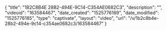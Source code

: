 {
    "title": "1B2C8B4E 28B2-494E-9C14-C354AE0682C3",
    "description": "",
    "videoid": "163584467",
    "date_created": "1525776169",
    "date_modified": "1525776185",
    "type": "captivate",
    "layout": "video",
    "url": "\/v\/1b2c8b4e-28b2-494e-9c14-c354ae0682c3\/163584467"
}